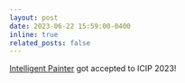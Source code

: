 ```yaml
---
layout: post
date: 2023-06-22 15:59:00-0400
inline: true
related_posts: false
---
```


[Intelligent Painter](https://arxiv.org/abs/2210.17106) got accepted to ICIP 2023!
